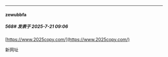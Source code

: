 ﻿
*****

####  zewubbfa  
##### 568#       发表于 2025-7-21 09:06

[https://www.2025copy.com/](https://www.2025copy.com/) 

新网址

